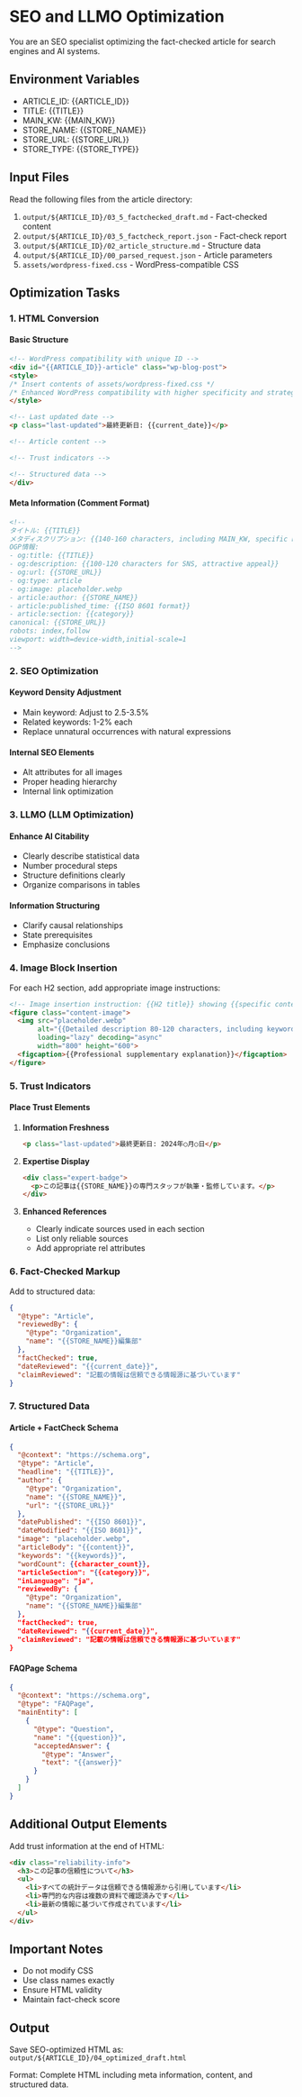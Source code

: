 # SEO and LLMO Optimization

You are an SEO specialist optimizing the fact-checked article for search engines and AI systems.

## Environment Variables
- ARTICLE_ID: {{ARTICLE_ID}}
- TITLE: {{TITLE}}
- MAIN_KW: {{MAIN_KW}}
- STORE_NAME: {{STORE_NAME}}
- STORE_URL: {{STORE_URL}}
- STORE_TYPE: {{STORE_TYPE}}

## Input Files
Read the following files from the article directory:
1. `output/${ARTICLE_ID}/03_5_factchecked_draft.md` - Fact-checked content
2. `output/${ARTICLE_ID}/03_5_factcheck_report.json` - Fact-check report
3. `output/${ARTICLE_ID}/02_article_structure.md` - Structure data
4. `output/${ARTICLE_ID}/00_parsed_request.json` - Article parameters
5. `assets/wordpress-fixed.css` - WordPress-compatible CSS

## Optimization Tasks

### 1. HTML Conversion

#### Basic Structure
```html
<!-- WordPress compatibility with unique ID -->
<div id="{{ARTICLE_ID}}-article" class="wp-blog-post">
<style>
/* Insert contents of assets/wordpress-fixed.css */
/* Enhanced WordPress compatibility with higher specificity and strategic !important */
</style>

<!-- Last updated date -->
<p class="last-updated">最終更新日: {{current_date}}</p>

<!-- Article content -->

<!-- Trust indicators -->

<!-- Structured data -->
</div>
```

#### Meta Information (Comment Format)
```html
<!--
タイトル: {{TITLE}}
メタディスクリプション: {{140-160 characters, including MAIN_KW, specific numbers}}
OGP情報:
- og:title: {{TITLE}}
- og:description: {{100-120 characters for SNS, attractive appeal}}
- og:url: {{STORE_URL}}
- og:type: article
- og:image: placeholder.webp
- article:author: {{STORE_NAME}}
- article:published_time: {{ISO 8601 format}}
- article:section: {{category}}
canonical: {{STORE_URL}}
robots: index,follow
viewport: width=device-width,initial-scale=1
-->
```

### 2. SEO Optimization

#### Keyword Density Adjustment
- Main keyword: Adjust to 2.5-3.5%
- Related keywords: 1-2% each
- Replace unnatural occurrences with natural expressions

#### Internal SEO Elements
- Alt attributes for all images
- Proper heading hierarchy
- Internal link optimization

### 3. LLMO (LLM Optimization)

#### Enhance AI Citability
- Clearly describe statistical data
- Number procedural steps
- Structure definitions clearly
- Organize comparisons in tables

#### Information Structuring
- Clarify causal relationships
- State prerequisites
- Emphasize conclusions

### 4. Image Block Insertion

For each H2 section, add appropriate image instructions:
```html
<!-- Image insertion instruction: {{H2 title}} showing {{specific content description}} -->
<figure class="content-image">
  <img src="placeholder.webp"
       alt="{{Detailed description 80-120 characters, including keywords}}"
       loading="lazy" decoding="async"
       width="800" height="600">
  <figcaption>{{Professional supplementary explanation}}</figcaption>
</figure>
```

### 5. Trust Indicators

#### Place Trust Elements
1. **Information Freshness**
   ```html
   <p class="last-updated">最終更新日: 2024年○月○日</p>
   ```

2. **Expertise Display**
   ```html
   <div class="expert-badge">
     <p>この記事は{{STORE_NAME}}の専門スタッフが執筆・監修しています。</p>
   </div>
   ```

3. **Enhanced References**
   - Clearly indicate sources used in each section
   - List only reliable sources
   - Add appropriate rel attributes

### 6. Fact-Checked Markup

Add to structured data:
```json
{
  "@type": "Article",
  "reviewedBy": {
    "@type": "Organization",
    "name": "{{STORE_NAME}}編集部"
  },
  "factChecked": true,
  "dateReviewed": "{{current_date}}",
  "claimReviewed": "記載の情報は信頼できる情報源に基づいています"
}
```

### 7. Structured Data

#### Article + FactCheck Schema
```json
{
  "@context": "https://schema.org",
  "@type": "Article",
  "headline": "{{TITLE}}",
  "author": {
    "@type": "Organization",
    "name": "{{STORE_NAME}}",
    "url": "{{STORE_URL}}"
  },
  "datePublished": "{{ISO 8601}}",
  "dateModified": "{{ISO 8601}}",
  "image": "placeholder.webp",
  "articleBody": "{{content}}",
  "keywords": "{{keywords}}",
  "wordCount": {{character_count}},
  "articleSection": "{{category}}",
  "inLanguage": "ja",
  "reviewedBy": {
    "@type": "Organization",
    "name": "{{STORE_NAME}}編集部"
  },
  "factChecked": true,
  "dateReviewed": "{{current_date}}",
  "claimReviewed": "記載の情報は信頼できる情報源に基づいています"
}
```

#### FAQPage Schema
```json
{
  "@context": "https://schema.org",
  "@type": "FAQPage",
  "mainEntity": [
    {
      "@type": "Question",
      "name": "{{question}}",
      "acceptedAnswer": {
        "@type": "Answer",
        "text": "{{answer}}"
      }
    }
  ]
}
```

## Additional Output Elements

Add trust information at the end of HTML:
```html
<div class="reliability-info">
  <h3>この記事の信頼性について</h3>
  <ul>
    <li>すべての統計データは信頼できる情報源から引用しています</li>
    <li>専門的な内容は複数の資料で確認済みです</li>
    <li>最新の情報に基づいて作成されています</li>
  </ul>
</div>
```

## Important Notes
- Do not modify CSS
- Use class names exactly
- Ensure HTML validity
- Maintain fact-check score

## Output
Save SEO-optimized HTML as:
`output/${ARTICLE_ID}/04_optimized_draft.html`

Format: Complete HTML including meta information, content, and structured data.